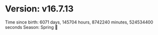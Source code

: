 # Version: v16.7.13
Time since birth: 6071 days, 145704 hours, 8742240 minutes, 524534400 seconds
Season: Spring 🌸

